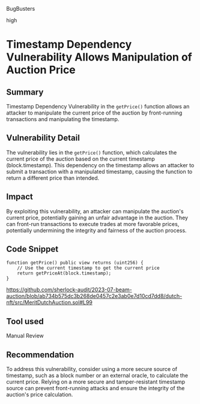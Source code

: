 BugBusters

high

# Timestamp Dependency Vulnerability Allows Manipulation of Auction Price

## Summary
Timestamp Dependency Vulnerability in the `getPrice()` function allows an attacker to manipulate the current price of the auction by front-running transactions and manipulating the timestamp.

## Vulnerability Detail
The vulnerability lies in the `getPrice()` function, which calculates the current price of the auction based on the current timestamp (block.timestamp). This dependency on the timestamp allows an attacker to submit a transaction with a manipulated timestamp, causing the function to return a different price than intended.

## Impact
By exploiting this vulnerability, an attacker can manipulate the auction's current price, potentially gaining an unfair advantage in the auction. They can front-run transactions to execute trades at more favorable prices, potentially undermining the integrity and fairness of the auction process.

## Code Snippet
```solidity
function getPrice() public view returns (uint256) {
    // Use the current timestamp to get the current price
    return getPriceAt(block.timestamp);
}
```
https://github.com/sherlock-audit/2023-07-beam-auction/blob/ab734b575dc3b268de0457c2e3ab0e7d10cd7dd8/dutch-nft/src/MeritDutchAuction.sol#L99
## Tool used

Manual Review

## Recommendation
To address this vulnerability, consider using a more secure source of timestamp, such as a block number or an external oracle, to calculate the current price. Relying on a more secure and tamper-resistant timestamp source can prevent front-running attacks and ensure the integrity of the auction's price calculation.